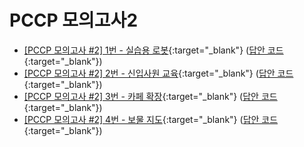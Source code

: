 # PCCP 모의고사2

- [[PCCP 모의고사 #2] 1번 - 실습용 로봇](https://school.programmers.co.kr/learn/courses/15009/lessons/121687?language=java){:target="_blank"} ([답안 코드](https://github.com/abel-shin/pccp-java/blob/main/src/prob2/Solution1.java){:target="_blank"})
- [[PCCP 모의고사 #2] 2번 - 신입사원 교육](https://school.programmers.co.kr/learn/courses/15009/lessons/121688){:target="_blank"} ([답안 코드](https://github.com/abel-shin/pccp-java/blob/main/src/prob2/Solution2.java){:target="_blank"})
- [[PCCP 모의고사 #2] 3번 - 카페 확장](https://school.programmers.co.kr/learn/courses/15009/lessons/121689){:target="_blank"} ([답안 코드](https://github.com/abel-shin/pccp-java/blob/main/src/prob2/Solution3.java){:target="_blank"})
- [[PCCP 모의고사 #2] 4번 - 보물 지도](https://school.programmers.co.kr/learn/courses/15009/lessons/121690){:target="_blank"} ([답안 코드](https://github.com/abel-shin/pccp-java/blob/main/src/prob2/Solution4.java){:target="_blank"})
